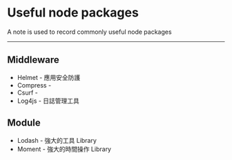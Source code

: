 # Useful node packages

A note is used to record commonly useful node packages

---

## Middleware

* Helmet - 應用安全防護
* Compress - 
* Csurf - 
* Log4js - 日誌管理工具

## Module

* Lodash - 強大的工具 Library
* Moment - 強大的時間操作 Library



